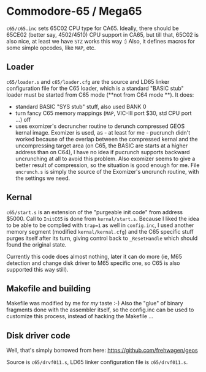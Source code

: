 # Commodore-65 / Mega65

`c65/c65.inc` sets 65C02 CPU type for CA65. Ideally, there should be 65CE02 (better
say, 4502/4510) CPU support in CA65, but till that, 65C02 is also nice, at least
we have `STZ` works this way :) Also, it defines macros for some simple opcodes,
like `MAP`, etc.

## Loader

`c65/loader.s` and `c65/loader.cfg` are the source and LD65 linker configuration
file for the C65 loader, which is a standard "BASIC stub" loader must be started
from C65 mode (**not from C64 mode **). It does:

* standard BASIC "SYS stub" stuff, also used BANK 0
* turn fancy C65 memory mappings (`MAP`, VIC-III port $30, std CPU port ...) off
* uses exomizer's decruncher routine to derunch compressed GEOS kernal image.
  Exomizer is used, as - at least for me - pucrunch didn't worked because of the
  overlap between the compressed kernal and the uncompressing target area (on
  C65, the BASIC are starts at a higher address than on C64), I have no idea if
  pucrunch supports backward uncrunching at all to avoid this problem. Also
  exomizer seems to give a better result of compression, so the situation is
  good enough for me. File `uncrunch.s` is simply the source of the Exomizer's
  uncrunch routine, with the settings we need.

## Kernal

`c65/start.s` is an extension of the "purgeable init code" from address $5000.
Call to `InitC65` is done from `kernal/start.s`. Because I liked the idea to be
able to be complied with `trap=1` as well in `config.inc`, I used another memory
segment (modified `kernal/kernal.cfg`) and the C65 specific stuff purges itself
after its turn, giving control back to `_ResetHandle` which should found the
original state.

Currently this code does almost nothing, later it can do more (ie, M65 detection
and change disk driver to M65 specific one, so C65 is also supported this way
still).

## Makefile and building

Makefile was modified by me for *my* taste :-) Also the "glue" of binary fragments
done with the assembler itself, so the config.inc can be used to customize this
process, instead of hacking the Makefile ...

## Disk driver code

Well, that's simply borrowed from here: https://github.com/frehwagen/geos

Source is `c65/drvf011.s`, LD65 linker configuration file is `c65/drvf011.s`.
